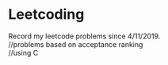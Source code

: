 # Leetcoding
Record my leetcode problems since 4/11/2019.  
//problems based on acceptance ranking  
//using C
